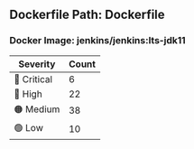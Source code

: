 ## Dockerfile Path: Dockerfile

### Docker Image: jenkins/jenkins:lts-jdk11
| Severity | Count |
|----------|-------|
| 🛑 Critical | 6 |
| 🔴 High | 22 |
| 🟠 Medium | 38 |
| 🟢 Low | 10 |